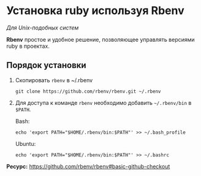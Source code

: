 Установка ruby используя Rbenv
===

_Для Unix-подобных систем_ 

**Rbenv** простое и удобное решение, позволяющее управлять версиями ruby в проектах.

## Порядок установки
1. Скопировать `rbenv` в ~/.rbenv

   ```
   git clone https://github.com/rbenv/rbenv.git ~/.rbenv
   ```
   
2. Для доступа к команде `rbenv` необходимо добавить `~/.rbenv/bin` в `$PATH`.
   
   Bash:
   ```
   echo 'export PATH="$HOME/.rbenv/bin:$PATH"' >> ~/.bash_profile
   ```
   Ubuntu:
   ```
   echo 'export PATH="$HOME/.rbenv/bin:$PATH"' >> ~/.bashrc
   ```
   
**Ресурс:** https://github.com/rbenv/rbenv#basic-github-checkout
